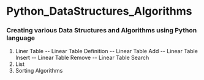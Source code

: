 # Python_DataStructures_Algorithms
 
### Creating various Data Structures and Algorithms using Python language

1. Liner Table
-- Linear Table Definition
-- Linear Table Add
-- Linear Table Insert
-- Linear Table Remove
-- Linear Table Search
2. List
3. Sorting Algorithms
